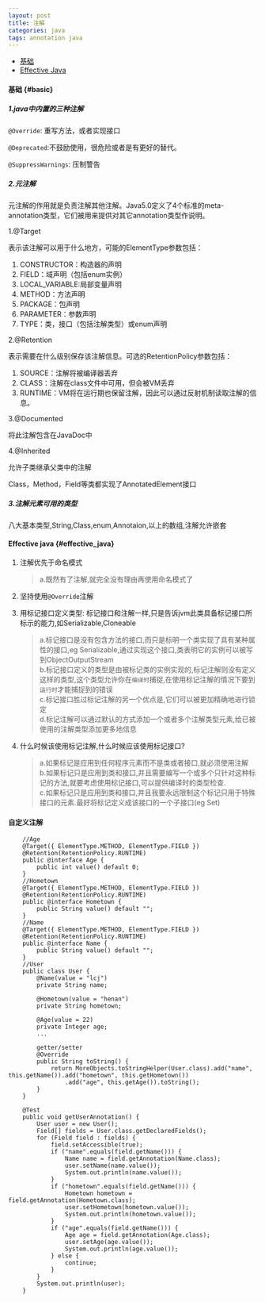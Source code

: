 ```yaml
---
layout: post
title: 注解
categories: java
tags: annotation java
---
```

*   [基础](#basic)
*   [Effective Java](#effective_java)

####  基础 {#basic}

##### 1.java中内置的三种注解

`@Override`: 重写方法，或者实现接口  

`@Deprecated`:不鼓励使用，很危险或者是有更好的替代。

`@SuppressWarnings`: 压制警告

#####   2.元注解

元注解的作用就是负责注解其他注解。Java5.0定义了4个标准的meta-annotation类型，它们被用来提供对其它annotation类型作说明。

1.@Target

表示该注解可以用于什么地方，可能的ElementType参数包括：

1.  CONSTRUCTOR：构造器的声明
2.  FIELD：域声明（包括enum实例）
3.  LOCAL_VARIABLE:局部变量声明
4.  METHOD：方法声明
5.  PACKAGE：包声明
6.  PARAMETER：参数声明
7.  TYPE：类，接口（包括注解类型）或enum声明

2.@Retention

表示需要在什么级别保存该注解信息。可选的RetentionPolicy参数包括：

1.  SOURCE：注解将被编译器丢弃
2.  CLASS：注解在class文件中可用，但会被VM丢弃
3.  RUNTIME：VM将在运行期也保留注解，因此可以通过反射机制读取注解的信息。

3.@Documented

将此注解包含在JavaDoc中

4.@Inherited

允许子类继承父类中的注解

Class，Method，Field等类都实现了AnnotatedElement接口

#####   3.注解元素可用的类型

八大基本类型,String,Class,enum,Annotaion,以上的数组,注解允许嵌套

#### Effective java {#effective_java}

1.  注解优先于命名模式  

    >   a.既然有了注解,就完全没有理由再使用命名模式了

2.  坚持使用`@Override`注解
3.  用标记接口定义类型: 标记接口和注解一样,只是告诉jvm此类具备标记接口所标示的能力,如Serializable,Cloneable

    >   a.标记接口是没有包含方法的接口,而只是标明一个类实现了具有某种属性的接口,eg Serializable,通过实现这个接口,类表明它的实例可以被写到ObjectOutputStream  
    >   b.标记接口定义的类型是由被标记类的实例实现的,标记注解则没有定义这样的类型,这个类型允许你在`编译时`捕捉,在使用标记注解的情况下要到`运行时`才能捕捉到的错误  
    >   c.标记接口胜过标记注解的另一个优点是,它们可以被更加精确地进行锁定  
    >   d.标记注解可以通过默认的方式添加一个或者多个注解类型元素,给已被使用的注解类型添加更多地信息  

4.  什么时候该使用标记注解,什么时候应该使用标记接口?

    >   a.如果标记是应用到任何程序元素而不是类或者接口,就必须使用注解  
    >   b.如果标记只是应用到类和接口,并且需要编写一个或多个只针对这种标记的方法,就要考虑使用标记接口,可以提供编译时的类型检查.  
    >   c.如果标记只是应用到类和接口,并且我要永远限制这个标记只用于特殊接口的元素.最好将标记定义成该接口的一个子接口(eg Set)  


#### 自定义注解

        //Age
        @Target({ ElementType.METHOD, ElementType.FIELD })
        @Retention(RetentionPolicy.RUNTIME)
        public @interface Age {
            public int value() default 0;
        }
        //Hometown
        @Target({ ElementType.METHOD, ElementType.FIELD })
        @Retention(RetentionPolicy.RUNTIME)
        public @interface Hometown {
            public String value() default "";
        }
        //Name
        @Target({ ElementType.METHOD, ElementType.FIELD })
        @Retention(RetentionPolicy.RUNTIME)
        public @interface Name {
            public String value() default "";
        }
        //User
        public class User {
            @Name(value = "lcj")
            private String name;

            @Hometown(value = "henan")
            private String hometown;

            @Age(value = 22)
            private Integer age;
            ...

            getter/setter
            @Override
            public String toString() {
                return MoreObjects.toStringHelper(User.class).add("name", this.getName()).add("hometown", this.getHometown())
                    .add("age", this.getAge()).toString();
            }
        }

        @Test
        public void getUserAnnotation() {
            User user = new User();
            Field[] fields = User.class.getDeclaredFields();
            for (Field field : fields) {
                field.setAccessible(true);
                if ("name".equals(field.getName())) {
                    Name name = field.getAnnotation(Name.class);
                    user.setName(name.value());
                    System.out.println(name.value());
                }
                if ("hometown".equals(field.getName())) {
                    Hometown hometown = field.getAnnotation(Hometown.class);
                    user.setHometown(hometown.value());
                    System.out.println(hometown.value());
                }
                if ("age".equals(field.getName())) {
                    Age age = field.getAnnotation(Age.class);
                    user.setAge(age.value());
                    System.out.println(age.value());
                } else {
                    continue;
                }
            }
            System.out.println(user);
        }
